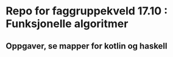 # Repo for faggruppekveld 17.10 : Funksjonelle algoritmer

## Oppgaver, se mapper for kotlin og haskell